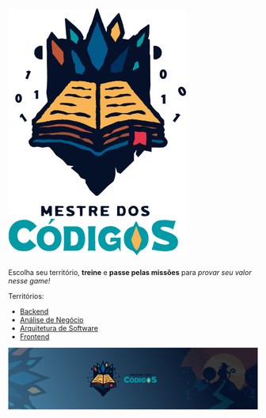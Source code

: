 # ![Mestre dos Códigos](https://github.com/db1global/mestre-dos-codigos/blob/master/docs/img/logo-2.svg)

Escolha seu território, **treine** e **passe pelas missões** para *provar seu valor nesse game!*

Territórios:

* [Backend](backend.md)
* [Análise de Negócio](analise-negocio.md)
* [Arquitetura de Software](arquitetura.md)
* [Frontend](frontend.md)

![Mestre dos Códigos](https://github.com/db1global/mestre-dos-codigos/blob/master/docs/img/mdc-banner.png?raw=true)